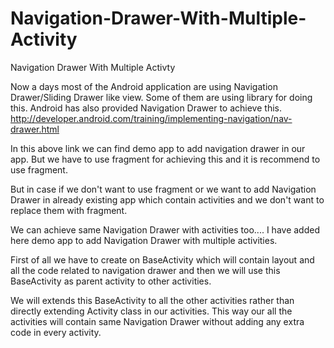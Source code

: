 Navigation-Drawer-With-Multiple-Activity
========================================

Navigation Drawer With Multiple Activty

Now a days most of the Android application are using Navigation Drawer/Sliding Drawer like view.
Some of them are using library for doing this. Android has also provided Navigation Drawer to achieve this.
http://developer.android.com/training/implementing-navigation/nav-drawer.html

In this above link we can find demo app to add navigation drawer in our app. 
But we have to use fragment for achieving this and it is recommend to use fragment.

But in case if we don't want to use fragment or we want to add Navigation Drawer in already existing app 
which contain activities and we don't want to replace them with fragment.

We can achieve same Navigation Drawer with activities too....
I have added here demo app to add Navigation Drawer with multiple activities.


First of all we have to create on BaseActivity which will contain layout and all the code related to navigation drawer 
and then we will use this BaseActivity as parent activity to other activities.

We will extends this BaseActivity  to all the other activities rather than directly extending 
Activity class in our activities. 
This way our all the activities will contain same Navigation Drawer without adding any extra code in every activity.
